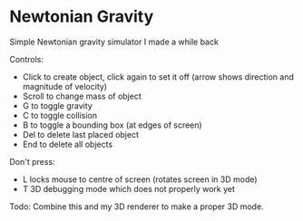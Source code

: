 # Newtonian Gravity
Simple Newtonian gravity simulator I made a while back

Controls:
  - Click to create object, click again to set it off (arrow shows direction and magnitude of velocity)
  -  Scroll to change mass of object
  - G to toggle gravity
  - C to toggle collision
  - B to toggle a bounding box (at edges  of screen)
  - Del to delete last placed object
  - End to delete all objects
  
Don't press:
  - L locks mouse to centre of screen (rotates screen in 3D mode)
  - T 3D debugging mode which does not properly work yet
  
Todo:
  Combine this and my 3D renderer to make a proper 3D mode.
